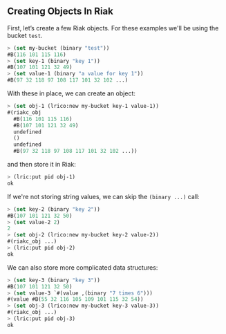 ## Creating Objects In Riak

First, let’s create a few Riak objects. For these examples we'll be using the bucket ``test``.

```lisp
> (set my-bucket (binary "test"))
#B(116 101 115 116)
> (set key-1 (binary "key 1"))
#B(107 101 121 32 49)
> (set value-1 (binary "a value for key 1"))
#B(97 32 118 97 108 117 101 32 102 ...)
```

With these in place, we can create an object:

```lisp
> (set obj-1 (lrico:new my-bucket key-1 value-1))
#(riakc_obj
  #B(116 101 115 116)
  #B(107 101 121 32 49)
  undefined
  ()
  undefined
  #B(97 32 118 97 108 117 101 32 102 ...))
```

and then store it in Riak:

```lisp
> (lric:put pid obj-1)
ok
```

If we're not storing string values, we can skip the ``(binary ...)`` call:

```lisp
> (set key-2 (binary "key 2"))
#B(107 101 121 32 50)
> (set value-2 2)
2
> (set obj-2 (lrico:new my-bucket key-2 value-2))
#(riakc_obj ...)
> (lric:put pid obj-2)
ok
```

We can also store more complicated data structures:

```lisp
> (set key-3 (binary "key 3"))
#B(107 101 121 32 50)
> (set value-3 `#(value ,(binary "7 times 6")))
#(value #B(55 32 116 105 109 101 115 32 54))
> (set obj-3 (lrico:new my-bucket key-3 value-3))
#(riakc_obj ...)
> (lric:put pid obj-3)
ok
```